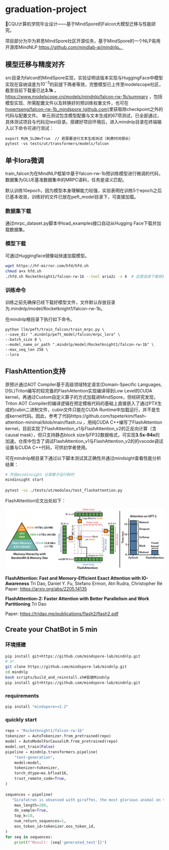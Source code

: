 # graduation-project

🤗CQU计算机学院毕业设计——基于MindSpore的Falcon大模型迁移与性能研究。

项目部分为华为昇思MindSpore社区开源任务，基于MindSpore的一个NLP易用开源库MindNLP https://github.com/mindlab-ai/mindnlp。

## 模型迁移与精度对齐

src目录为falcon的MindSpore实现，实验证明该版本实现与HuggingFace中模型实现在容纳误差为$`10^{-3}`$的前提下两者等效，完整模型已上传至modelscope社区，截至目前下载量已达**3.1k** 。https://www.modelscope.cn/models/mindnlp/falcon-rw-1b/summary ，包括模型实现、所需配置文件以及转换好的预训练权重文件，也可在[hypertseng/falcon-rw-1b_mindspore (github.com)](https://github.com/hypertseng/falcon-rw-1b_mindspore)里获取除checkpoint之外的代码与配置文件。
单元测试包含模型配置与文本生成的67项测试，已全部通过，具体测试项目与代码见test目录。搭建好项目环境后，进入mindnlp目录在终端输入以下命令可进行测试：

```
export RUN_SLOW=True  // 若需要进行文本生成测试（耗费时间很长）
pytest -vs tests/ut/transformers/models/falcon
```

## 单卡lora微调

train_falcon为在MindNLP框架中基于falcon-rw-1b预训练模型进行微调的代码，数据集为GLUE基准数据集中的MRPC语料，任务是语义匹配。

默认训练10epoch，因为模型本身理解能力较强，实验表明在训练5个epoch之后已基本收敛，训练好的文件已放在peft_model目录下，可直接加载。

### 数据集下载

通过mrpc_dataset.py脚本中load_examples接口自动从Hugging Face下载并加载数据集。

### 模型下载

可通过Huggingface镜像站快速加载模型。

```bash
wget https://hf-mirror.com/hfd/hfd.sh
chmod a+x hfd.sh
./hfd.sh Rocketknight1/falcon-rw-1b --tool aria2c -x 4  # 这里选择下载规模最小的版本，若有足够的硬件支持，可下载其他版本
```

### 训练命令

训练之前先确保已经下载好模型文件，文件默认存放目录为.mindnlp/model/Rocketknight1/falcon-rw-1b。

在mindnlp根目录下执行如下命令。

```
python llm/peft/train_falcon/train_mrpc.py \
--save_dir ".mindnlp/peft_model/falcon/mrpc_lora" \
--batch_size 8 \
--model_name_or_path ".mindnlp/model/Rocketknight1/falcon-rw-1b" \
--max_seq_len 256 \
--lora
```

## FlashAttention支持

原预计通过AOT Compiler基于高级领域特定语言(Domain-Specific Languages, DSL)Triton编写的较完备的FlashAttention实现编译得到Low Level的CUDA kernel，再通过Custom自定义算子的方式加载进MindSpore，但经研究发现，Triton AOT Compiler的编译逻辑在预定模板代码的基础上直接嵌入了通过PTX生成的cubin二进制文件，cubin文件只能在CUDA Runtime中加载运行，并不是生成kernel代码。因此，参考了代码https://github.com/tspeterkim/flash-attention-minimal/blob/main/flash.cu ，用纯CUDA C++编写了FlashAttention kernel，目前实现了FlashAttention_v1与FlashAttention_v2的正反向计算（含causal mask），但只支持静态block size与FP32数据格式，可实现**3.5x-94x**的加速。仓库中包含了调试FlashAttention_v1与FlashAttention_v2的的vscode调试设置与CUDA C++代码，可供初学者使用。

可在mindnlp根目录下通过以下脚本测试其正确性并通过mindsight查看性能分析结果：

```bash
# 开启mindinsight 记录算子运行耗时
mindinsight start

pytest -vs ./tests/ut/modules/test_flashattention.py
```

FlashAttention论文出处如下：

![1712827717331](image/README/1712827717331.png)

**FlashAttention: Fast and Memory-Efficient Exact Attention with IO-Awareness**
Tri Dao, Daniel Y. Fu, Stefano Ermon, Atri Rudra, Christopher Ré
Paper: https://arxiv.org/abs/2205.14135

**FlashAttention-2: Faster Attention with Better Parallelism and Work Partitioning**
Tri Dao

Paper: https://tridao.me/publications/flash2/flash2.pdf

## Create your ChatBot in 5 min

### 环境搭建

```bash
pip install git+https://github.com/mindspore-lab/mindnlp.git
# or
git clone https://github.com/mindspore-lab/mindnlp.git
cd mindnlp
bash scripts/build_and_reinstall.sh#安装Mindnlp
pip install git+https://github.com/mindspore-lab/mindnlp.git
```

### requirements

```bash
pip install "mindspore>=2.2"
```

### quickly start

```python
repo = "Rocketknight1/falcon-rw-1b"
tokenizer = AutoTokenizer.from_pretrained(repo)
model = AutoModelForCausalLM.from_pretrained(repo)
model.set_train(False)
pipeline = mindnlp.transformers.pipeline(
    "text-generation",
    model=model,
    tokenizer=tokenizer,
    torch_dtype=ms.bfloat16,
    trust_remote_code=True,
)

sequences = pipeline(
   "Girafatron is obsessed with giraffes, the most glorious animal on the face of this Earth. Giraftron believes all other animals are irrelevant when compared to the glorious majesty of the giraffe.\nDaniel: Hello, Girafatron!\nGirafatron:",
    max_length=200,
    do_sample=True,
    top_k=10,
    num_return_sequences=1,
    eos_token_id=tokenizer.eos_token_id,
)
for seq in sequences:
    print(f"Result: {seq['generated_text']}")

```
